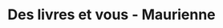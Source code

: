---
title: "Des livres et vous - Maurienne"
url: /saint-jean-de-maurienne/des-livres-et-vous-maurienne/
shop: livres
---